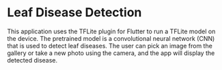 # Leaf Disease Detection


This application uses the TFLite plugin for Flutter to run a TFLite model on the device. The pretrained model is a convolutional neural network (CNN) that is used to detect leaf diseases. The user can pick an image from the gallery or take a new photo using the camera, and the app will display the detected disease.


